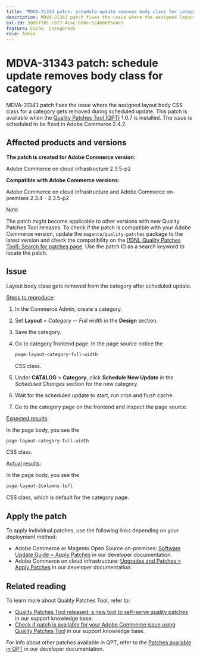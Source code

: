 ```yaml
---
title: 'MDVA-31343 patch: schedule update removes body class for category'
description: MDVA-31343 patch fixes the issue where the assigned layout body CSS class for a category gets removed during scheduled update. This patch is available when the [Quality Patches Tool (QPT)](/help/announcements/adobe-commerce-announcements/magento-quality-patches-released-new-tool-to-self-serve-quality-patches.md) 1.0.7 is installed. The issue is scheduled to be fixed in Adobe Commerce 2.4.2.
exl-id: 50dbff01-cb77-4cac-b90e-5c4b06f5e4e7
feature: Cache, Categories
role: Admin
---
```

# MDVA-31343 patch: schedule update removes body class for category

MDVA-31343 patch fixes the issue where the assigned layout body CSS class for a category gets removed during scheduled update. This patch is available when the [Quality Patches Tool (QPT)](/help/announcements/adobe-commerce-announcements/magento-quality-patches-released-new-tool-to-self-serve-quality-patches.md) 1.0.7 is installed. The issue is scheduled to be fixed in Adobe Commerce 2.4.2.

## Affected products and versions

**The patch is created for Adobe Commerce version:**

Adobe Commerce on cloud infrastructure 2.3.5-p2

**Compatible with Adobe Commerce versions:**

Adobe Commerce on cloud infrastructure and Adobe Commerce on-premises 2.3.4 - 2.3.5-p2

>[!NOTE]
>
>The patch might become applicable to other versions with new Quality Patches Tool releases. To check if the patch is compatible with your Adobe Commerce version, update the `magento/quality-patches` package to the latest version and check the compatibility on the [[!DNL Quality Patches Tool]: Search for patches page](https://devdocs.magento.com/quality-patches/tool.html#patch-grid). Use the patch ID as a search keyword to locate the patch.

## Issue

Layout body class gets removed from the category after scheduled update.

<u>Steps to reproduce</u>:

1. In the Commerce Admin, create a category.
1. Set **Layout** = *Category -- Full width* in the **Design** section.
1. Save the category.
1. Go to category frontend page. In the page source notice the

    ```css
    page-layout-category-full-width
    ```

    CSS class.
1. Under **CATALOG** > **Category**, click **Schedule New Update** in the *Scheduled Changes* section for the new category.
1. Wait for the scheduled update to start, run cron and flush cache.
1. Go to the category page on the frontend and inspect the page source.

<u>Expected results</u>:

In the page body, you see the

```css
page-layout-category-full-width
```

CSS class.

<u>Actual results</u>:

In the page body, you see the

```css
page-layout-2columns-left
```

CSS class, which is default for the category page.

## Apply the patch

To apply individual patches, use the following links depending on your deployment method:

* Adobe Commerce or Magento Open Source on-premises: [Software Update Guide > Apply Patches](https://devdocs.magento.com/guides/v2.4/comp-mgr/patching/mqp.html) in our developer documentation.
* Adobe Commerce on cloud infrastructure: [Upgrades and Patches > Apply Patches](https://devdocs.magento.com/cloud/project/project-patch.html) in our developer documentation.

## Related reading

To learn more about Quality Patches Tool, refer to:

* [Quality Patches Tool released: a new tool to self-serve quality patches](/help/announcements/adobe-commerce-announcements/magento-quality-patches-released-new-tool-to-self-serve-quality-patches.md) in our support knowledge base.
* [Check if patch is available for your Adobe Commerce issue using Quality Patches Tool](/help/support-tools/patches-available-in-qpt-tool/check-patch-for-magento-issue-with-magento-quality-patches.md) in our support knowledge base.

For info about other patches available in QPT, refer to the [Patches available in QPT](https://devdocs.magento.com/quality-patches/tool.html#patch-grid) in our developer documentation.
